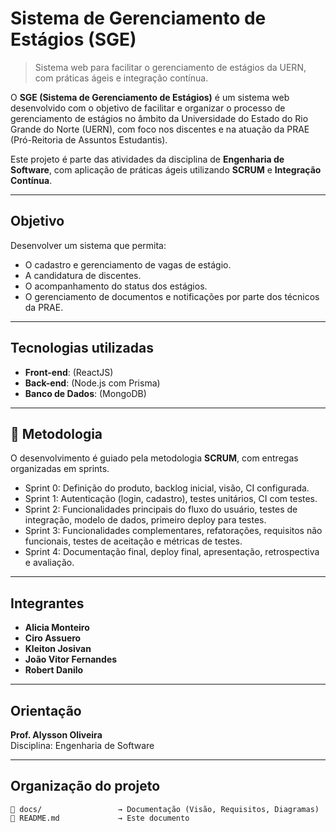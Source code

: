 
# Sistema de Gerenciamento de Estágios (SGE)

> Sistema web para facilitar o gerenciamento de estágios da UERN, com práticas ágeis e integração contínua.

O **SGE (Sistema de Gerenciamento de Estágios)** é um sistema web desenvolvido com o objetivo de facilitar e organizar o processo de gerenciamento de estágios no âmbito da Universidade do Estado do Rio Grande do Norte (UERN), com foco nos discentes e na atuação da PRAE (Pró-Reitoria de Assuntos Estudantis).

Este projeto é parte das atividades da disciplina de **Engenharia de Software**, com aplicação de práticas ágeis utilizando **SCRUM** e **Integração Contínua**.

---

## Objetivo

Desenvolver um sistema que permita:

- O cadastro e gerenciamento de vagas de estágio.
- A candidatura de discentes.
- O acompanhamento do status dos estágios.
- O gerenciamento de documentos e notificações por parte dos técnicos da PRAE.

---

## Tecnologias utilizadas

- **Front-end**: (ReactJS)
- **Back-end**: (Node.js com Prisma)
- **Banco de Dados**: (MongoDB)

---

## 🔄 Metodologia

O desenvolvimento é guiado pela metodologia **SCRUM**, com entregas organizadas em sprints.  

- Sprint 0: Definição do produto, backlog inicial, visão, CI configurada.
- Sprint 1: Autenticação (login, cadastro), testes unitários, CI com testes.
- Sprint 2: Funcionalidades principais do fluxo do usuário, testes de integração, modelo de dados, primeiro deploy para testes.
- Sprint 3: Funcionalidades complementares, refatorações, requisitos não funcionais, testes de aceitação e métricas de testes.
- Sprint 4: Documentação final, deploy final, apresentação, retrospectiva e avaliação.

---

## Integrantes

- **Alicia Monteiro**
- **Ciro Assuero**
- **Kleiton Josivan**
- **João Vitor Fernandes**
- **Robert Danilo**

---

## Orientação

**Prof. Alysson Oliveira**  
Disciplina: Engenharia de Software

---

## Organização do projeto

```plaintext
📁 docs/                 → Documentação (Visão, Requisitos, Diagramas)
📄 README.md             → Este documento
